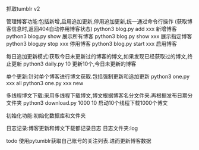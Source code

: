 抓取tumblr v2

管理博客功能:包括新增,启用追加更新,停用追加更新,统一通过命令行操作
(获取博客信息时,返回404自动停用博客状态)
python3 blog.py add xxx 新增博客
python3 blog.py show    展示所有博客
python3 blog.py show  xxx  展示指定博客
python3 blog.py stop xxx 停用博客
python3 blog.py start xxx 启用博客

每日追加更新模式:获取今日未更新过的博客的博文,如果发现已经获取过的博文,终止更新
python3 daily.py 10 更新10个,今日未更新的博客

单个更新:针对单个博客进行博文获取.包括强制更新和追加更新
python3 one.py xxx all
python3 one.py xxx new

多线程博文下载:采用多线程下载博文,博文根据博客名分文件夹.再根据发布日期分文件夹
python3 download.py 1000 10 启动10个线程下载1000个博文

初始化功能:初始化数据库和文件夹

日志记录:博客更新和博文下载都记录日志
日志文件夹:log

todo
使用pytumblr获取自己账号的关注列表.进而更新博客数据